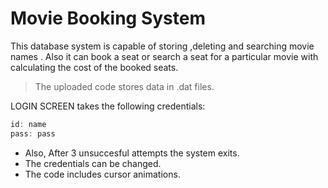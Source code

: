# Movie Booking System

This database system is capable of storing ,deleting and searching movie names . Also it can book a seat or search a seat for a particular movie with calculating the cost of the booked seats.

> The uploaded code stores data in .dat files.

LOGIN SCREEN takes the following credentials:
```C++
id: name
pass: pass
```

* Also, After 3 unsuccesful attempts the system exits. 
* The credentials can be changed.
* The code includes cursor animations.

